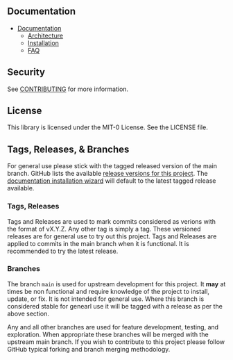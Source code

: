 <!--
Copyright Amazon.com, Inc. or its affiliates. All Rights Reserved.
SPDX-License-Identifier: MIT-0
-->

## Documentation

- [Documentation](https://aws-samples.github.io/document-translation/)
	- [Architecture](https://aws-samples.github.io/document-translation/docs/architecture/)
	- [Installation](https://aws-samples.github.io/document-translation/docs/installation/)
	- [FAQ](https://aws-samples.github.io/document-translation/docs/faq/)

## Security

See [CONTRIBUTING](CONTRIBUTING.md#security-issue-notifications) for more information.

## License

This library is licensed under the MIT-0 License. See the LICENSE file.

## Tags, Releases, & Branches

For general use please stick with the tagged released version of the main branch. GitHub lists the available [release versions for this project](https://github.com/aws-samples/document-translation/releases). The [documentation installation wizard](https://aws-samples.github.io/document-translation/docs/installation/) will default to the latest tagged release available.

### Tags, Releases

Tags and Releases are used to mark commits considered as verions with the format of vX.Y.Z. Any other tag is simply a tag. These versioned releases are for general use to try out this project. Tags and Releases are applied to commits in the main branch when it is functional. It is recommended to try the latest release. 

### Branches

The branch `main` is used for upstream development for this project. It **may** at times be non functional and require knowledge of the project to install, update, or fix. It is not intended for general use. Where this branch is considered stable for genearl use it will be tagged with a release as per the above section. 

Any and all other branches are used for feature development, testing, and exploration. When appropriate these branches will be merged with the upstream main branch. If you wish to contribute to this project please follow GitHub typical forking and branch merging methodology. 

